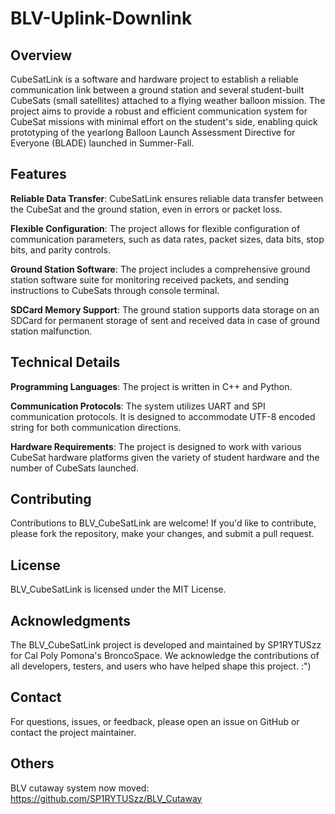 # BLV-Uplink-Downlink

## Overview
CubeSatLink is a software and hardware project to establish a reliable communication link between a ground station and several student-built CubeSats (small satellites) attached to a flying weather balloon mission. The project aims to provide a robust and efficient communication system for CubeSat missions with minimal effort on the student's side, enabling quick prototyping of the yearlong Balloon Launch Assessment Directive for Everyone (BLADE) launched in Summer-Fall.

## Features
**Reliable Data Transfer**: CubeSatLink ensures reliable data transfer between the CubeSat and the ground station, even in errors or packet loss.

**Flexible Configuration**: The project allows for flexible configuration of communication parameters, such as data rates, packet sizes, data bits, stop bits, and parity controls.

**Ground Station Software**: The project includes a comprehensive ground station software suite for monitoring received packets, and sending instructions to CubeSats through console terminal.

**SDCard Memory Support**: The ground station supports data storage on an SDCard for permanent storage of sent and received data in case of ground station malfunction.

## Technical Details
**Programming Languages**: The project is written in C++ and Python.

**Communication Protocols**: The system utilizes UART and SPI communication protocols. It is designed to accommodate UTF-8 encoded string for both communication directions.

**Hardware Requirements**: The project is designed to work with various CubeSat hardware platforms given the variety of student hardware and the number of CubeSats launched.

## Contributing
Contributions to BLV_CubeSatLink are welcome! If you'd like to contribute, please fork the repository, make your changes, and submit a pull request.

## License
BLV_CubeSatLink is licensed under the MIT License.

## Acknowledgments
The BLV_CubeSatLink project is developed and maintained by SP1RYTUSzz for Cal Poly Pomona's BroncoSpace. We acknowledge the contributions of all developers, testers, and users who have helped shape this project. :")

## Contact
For questions, issues, or feedback, please open an issue on GitHub or contact the project maintainer.

## Others
BLV cutaway system now moved: https://github.com/SP1RYTUSzz/BLV_Cutaway
